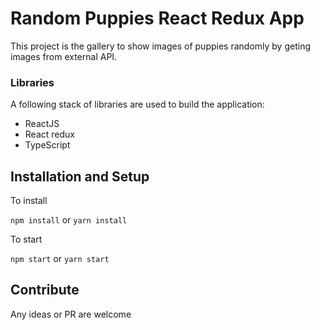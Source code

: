 # Random Puppies React Redux App

This project is the gallery to show images of puppies randomly by geting images from external API.

### Libraries

A following stack of libraries are used to build the application:

- ReactJS
- React redux
- TypeScript

## Installation and Setup

To install

`npm install` or `yarn install`

To start

`npm start` or `yarn start`

## Contribute

Any ideas or PR are welcome
